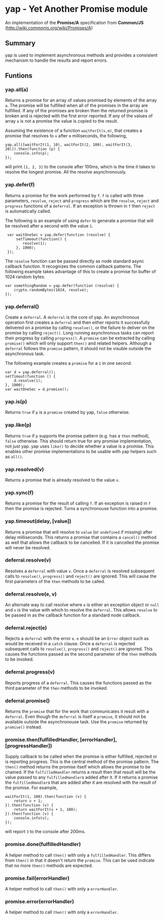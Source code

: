 # yap - Yet Another Promise module

An implementation of the **Promise/A** specification from **Common/JS** (http://wiki.commonjs.org/wiki/Promises/A)

## Summary

yap is used to implement asynchronous methods and provides a consistent mechanism to handle the results and report
errors.

## Funtions

### yap.all(a)

Returns a promise for an array of values promised by elements of the array `a`. The promise will be fulfilled when all
of the promises in the array are fulfilled. If any of the promises are broken then the returned promise is broken and
is rejected with the first error reported. If any of the values of array `a` is not a promise the value is copied to
the result.

Assuming the existence of a function `waitForIt(v,m)`, that creates a promise that resolves to `v` after `m` 
milliseconds, the following,

    yap.all([waitForIt(1, 10), waitForIt(2, 100), waitForIt(3, 20)]).then(function (p) {
	    console.info(p);
	});

will print `[1, 2, 3]` to the console after 100ms, which is the time it takes to resolve the longest promise. All the
resolve asynchronously.

### yap.defer(f)

Returns a promise for the work performed by `f`. `f` is called with three parameters, `resolve`, `reject` and `progress` 
which are the `resolve`, `reject` and `progress` functions of a `deferral`. If an exception is thrown in `f` then `reject` 
is automatically called. 

The following is an example of using `defer` to generate a promise that will be resolved after a second with the value `1`.

     var waitOneSec = yap.defer(function (resolve) {
         setTimeout(function() {
            resolve(1);
         }, 1000);
     });

The `resolve` function can be passed directly as node standard async callback function. It recognizes the common callback
patterns. The following example takes advantage of this to create a promise for buffer of 1024 random bytes.

    var somethingRandom = yap.defer(function (resolve) {
	    crypto.randomBytes(1024, resolve);
	});

### yap.deferral()

Create a `deferral`. A `deferral` is the core of yap. An asynchronous operation first creates a `deferral` and then either
reports it successfully delivered on a promise by calling `resolve()`, or the failure to deliver on the promise by calling
`reject()`. Long running asynchronous tasks can report their progress by calling `progress()`. A `promise` can be extracted
by calling `promise()` which will only support `then()` and related helpers. Although a `deferral` follows the `promise` 
pattern, it should not be visuble outside the asynchronous task.

The following example creates a `promise` for a `1` in one second.

    var d = yap.deferral();
	setTimout(function () {
	    d.resolve(1);
	}, 1000);
	var waitOneSec = d.promise();

### yap.is(p)

Returns `true` if `p` is a `promise` created by yap, `false` otherwise.

### yap.like(p)

Returns `true` if `p` supports the promise pattern (e.g. has a `then` method), `false` otherwise. This should return true
for any promise implementation, not just yap. yap uses `like()` to decide whether a value is a promise. This enables other
promise implementations to be usable with yap helpers such as `all()`.

### yap.resolved(v)

Returns a promise that is already resolved to the value `v`.

### yap.sync(f)

Returns a promise for the result of calling `f`. If an exception is raised in `f` then the promise is rejected. Turns a 
synchronouse function into a promise.

### yap.timeout(delay, [value])

Returns a promise that will resolve to `value` (or `undefined` if missing) after delay milliseconds. This returns a promise
that contains a `cancel()` method as well that allows the callback to be cancelled. If it is cancelled the promise will 
never be resolved.

### deferral.resolve(v)

Resolves a `deferral` with value `v`. Once a `deferral` is resolved subsequent calls to `resolve()`, `progress()` and 
`reject()` are ignored. This will cause the first parameters of the `then` methods to be called.

### deferral.resolve(e, v)

An alternate way to call resolve where `e` is either an exception object or `null` and `v` is the value with which to 
resolve the `deferral`. This allows `resolve` to be passed in as the callback function for a standard node callback.

### deferral.reject(e)

Rejects a `deferral` with the error `e`. `e` should be an `Error` object such as would be received in a `catch` clause.
Once a `deferral` is rejected subsequent calls to `resolve()`, `progress()` and `reject()` are ignored. This causes the 
functions passed as the second parameter of the `then` methods to be invoked.

### deferral.progress(v)

Reports progress of a `deferral`. This causes the functions passed as the third parameter of the `then` methods to be 
invoked.

### deferral.promise()

Returns the `promise` that for the work that communicates it result with a `deferral`. Even though the `deferral` is
itself a `promise`, it should not be available outside the asynchronouse task. Use the `promise` returned by 
`promise()` instead.

### promise.then(fulfilledHandler, [errorHandler], [progressHandler])

Supply callback to be called when the promise is either fulfilled, rejected or is reporting progress. This is the
central method of the promise pattern. The `then()` method returns the promise itself which allows the promise
to be chained. If the `fulfilledHandler` returns a result then that result will be the value passed to any
`fulfilledHandler`s added after it. If it returns a promise the `fulfilledHandler`s that are added after it
are resolved with the result of the promise. For example,

    waitForIt(1, 100).then(function (v) {
	    return v + 1;
	}).then(function (v) {
		return waitForIt(v + 1, 100);
	}).then(function (v) {
		console.info(v);
	});

will report `3` to the console after 200ms.

### promise.done(fulfilledHandler)

A helper method to call `then()` with only a `fulfilledHandler`. This differs from `then()` in that it doesn't
return the `promise`. This can be used indicate that no more `then()` methods are expected.

### promise.fail(errorHandler)

A helper method to call `then()` with only a `errorHandler`.

### promise.error(errorHandler)

A helper method to call `then()` with only a `errorHandler`.

